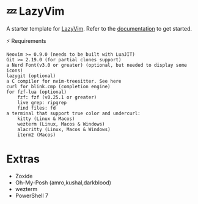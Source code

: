 # 💤 LazyVim

A starter template for [LazyVim](https://github.com/LazyVim/LazyVim).
Refer to the [documentation](https://lazyvim.github.io/installation) to get started.

⚡️ Requirements

    Neovim >= 0.9.0 (needs to be built with LuaJIT)
    Git >= 2.19.0 (for partial clones support)
    a Nerd Font(v3.0 or greater) (optional, but needed to display some icons)
    lazygit (optional)
    a C compiler for nvim-treesitter. See here
    curl for blink.cmp (completion engine)
    for fzf-lua (optional)
        fzf: fzf (v0.25.1 or greater)
        live grep: ripgrep
        find files: fd
    a terminal that support true color and undercurl:
        kitty (Linux & Macos)
        wezterm (Linux, Macos & Windows)
        alacritty (Linux, Macos & Windows)
        iterm2 (Macos)

# Extras

- Zoxide
- Oh-My-Posh (amro,kushal,darkblood)
- wezterm
- PowerShell 7

